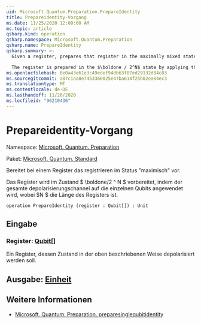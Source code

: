 ```yaml
---
uid: Microsoft.Quantum.Preparation.PrepareIdentity
title: Prepareidentity-Vorgang
ms.date: 11/25/2020 12:00:00 AM
ms.topic: article
qsharp.kind: operation
qsharp.namespace: Microsoft.Quantum.Preparation
qsharp.name: PrepareIdentity
qsharp.summary: >-
  Given a register, prepares that register in the maximally mixed state.

  The register is prepared in the $\boldone / 2^N$ state by applying the complete depolarizing channel to each qubit, where $N$ is the length of the register.
ms.openlocfilehash: 6e0a43e61e3c49edef94db63f07ed29132d84c83
ms.sourcegitcommit: a87c1aa8e7453360025e47ba614f25b02ea84ec3
ms.translationtype: MT
ms.contentlocale: de-DE
ms.lasthandoff: 11/26/2020
ms.locfileid: "96210436"
---
```

# <a name="prepareidentity-operation"></a>Prepareidentity-Vorgang

Namespace: [Microsoft. Quantum. Preparation](xref:Microsoft.Quantum.Preparation)

Paket: [Microsoft. Quantum. Standard](https://nuget.org/packages/Microsoft.Quantum.Standard)


Bereitet bei einem Register das registrieren im Status "maximisch" vor.

Das Register wird im Zustand $ \boldone/2 ^ N $ vorbereitet, indem der gesamte depolarisierungschannel auf die einzelnen Qubits angewendet wird, wobei $N $ die Länge des Registers ist.

```qsharp
operation PrepareIdentity (register : Qubit[]) : Unit
```


## <a name="input"></a>Eingabe

### <a name="register--qubit"></a>Register: [Qubit](xref:microsoft.quantum.lang-ref.qubit)[]

Ein Register, dessen Zustand in der oben beschriebenen Weise depolarisiert werden soll.



## <a name="output--unit"></a>Ausgabe: [Einheit](xref:microsoft.quantum.lang-ref.unit)



## <a name="see-also"></a>Weitere Informationen

- [Microsoft. Quantum. Preparation. preparesinglequbitidentity](xref:Microsoft.Quantum.Preparation.PrepareSingleQubitIdentity)